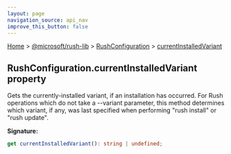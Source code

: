 ```yaml
---
layout: page
navigation_source: api_nav
improve_this_button: false
---
```



[Home](./index.md) &gt; [@microsoft/rush-lib](./rush-lib.md) &gt; [RushConfiguration](./rush-lib.rushconfiguration.md) &gt; [currentInstalledVariant](./rush-lib.rushconfiguration.currentinstalledvariant.md)

## RushConfiguration.currentInstalledVariant property

Gets the currently-installed variant, if an installation has occurred. For Rush operations which do not take a --variant parameter, this method determines which variant, if any, was last specified when performing "rush install" or "rush update".

<b>Signature:</b>

```typescript
get currentInstalledVariant(): string | undefined;
```
